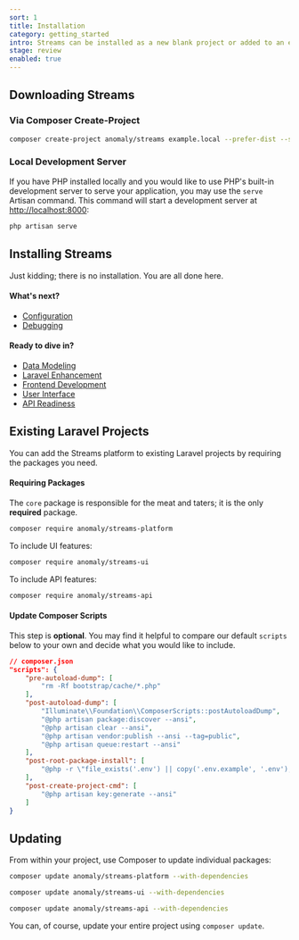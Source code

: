 ```yaml
---
sort: 1
title: Installation
category: getting_started
intro: Streams can be installed as a new blank project or added to an existing Laravel application.
stage: review
enabled: true
---
```


## Downloading Streams

<!-- ### Via Starter Project

- [Example](https://github.com/anomalylabs/example) -->

### Via Composer Create-Project

```bash
composer create-project anomaly/streams example.local --prefer-dist --stability=dev
```

### Local Development Server

If you have PHP installed locally and you would like to use PHP's built-in development server to serve your application, you may use the `serve` Artisan command. This command will start a development server at [http://localhost:8000](http://localhost:8000):

```bash
php artisan serve
```

## Installing Streams

Just kidding; there is no installation. You are all done here.

#### What's next?

- [Configuration](configuration)
- [Debugging](debugging)

#### Ready to dive in?

- [Data Modeling](streams)
- [Laravel Enhancement](core)
- [Frontend Development](frontend)
- [User Interface](ui)
- [API Readiness](api)

## Existing Laravel Projects

You can add the Streams platform to existing Laravel projects by requiring the packages you need.

#### Requiring Packages

The `core` package is responsible for the meat and taters; it is the only **required** package.

```bash
composer require anomaly/streams-platform
```

To include UI features:

```bash
composer require anomaly/streams-ui
```

To include API features:

```bash
composer require anomaly/streams-api
```

#### Update Composer Scripts

This step is **optional**. You may find it helpful to compare our default `scripts` below to your own and decide what you would like to include.

```json
// composer.json
"scripts": {
    "pre-autoload-dump": [
        "rm -Rf bootstrap/cache/*.php"
    ],
    "post-autoload-dump": [
        "Illuminate\\Foundation\\ComposerScripts::postAutoloadDump",
        "@php artisan package:discover --ansi",
        "@php artisan clear --ansi",
        "@php artisan vendor:publish --ansi --tag=public",
        "@php artisan queue:restart --ansi"
    ],
    "post-root-package-install": [
        "@php -r \"file_exists('.env') || copy('.env.example', '.env');\""
    ],
    "post-create-project-cmd": [
        "@php artisan key:generate --ansi"
    ]
}
```


## Updating
From within your project, use Composer to update individual packages:

```bash
composer update anomaly/streams-platform --with-dependencies
```

```bash
composer update anomaly/streams-ui --with-dependencies
```

```bash
composer update anomaly/streams-api --with-dependencies
```

You can, of course, update your entire project using `composer update`.
